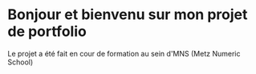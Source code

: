 # Bonjour et bienvenu sur mon projet de portfolio
Le projet a été fait en cour de formation au sein d'MNS (Metz Numeric School)
